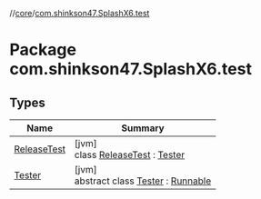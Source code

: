 //[core](../../index.md)/[com.shinkson47.SplashX6.test](index.md)

# Package com.shinkson47.SplashX6.test

## Types

| Name | Summary |
|---|---|
| [ReleaseTest](-release-test/index.md) | [jvm]<br>class [ReleaseTest](-release-test/index.md) : [Tester](-tester/index.md) |
| [Tester](-tester/index.md) | [jvm]<br>abstract class [Tester](-tester/index.md) : [Runnable](https://docs.oracle.com/javase/8/docs/api/java/lang/Runnable.html) |
